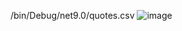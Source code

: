 /bin/Debug/net9.0/quotes.csv
![image](https://github.com/user-attachments/assets/7966d1fb-7b0d-46da-9df3-5bb28ee50419)
